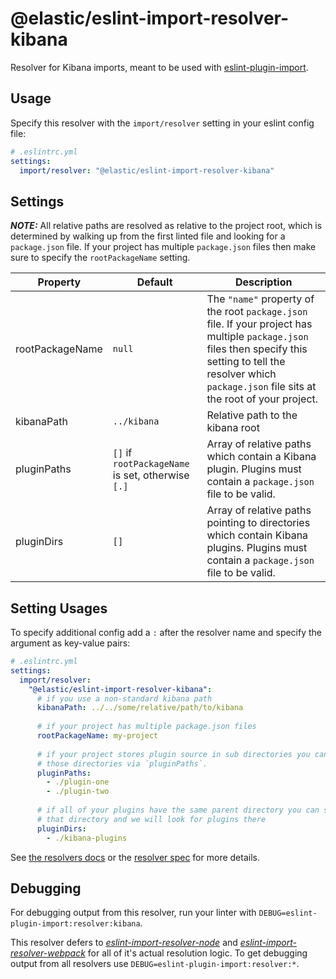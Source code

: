 # @elastic/eslint-import-resolver-kibana

Resolver for Kibana imports, meant to be used with [eslint-plugin-import](https://github.com/benmosher/eslint-plugin-import).

## Usage

Specify this resolver with the `import/resolver` setting in your eslint config file:

```yml
# .eslintrc.yml
settings:
  import/resolver: "@elastic/eslint-import-resolver-kibana"
```

## Settings

***NOTE:*** All relative paths are resolved as relative to the project root, which is determined by walking up from the first linted file and looking for a `package.json` file. If your project has multiple `package.json` files then make sure to specify the `rootPackageName` setting.

Property | Default | Description
-------- | ------- | -----------
rootPackageName | `null` | The `"name"` property of the root `package.json` file. If your project has multiple `package.json` files then specify this setting to tell the resolver which `package.json` file sits at the root of your project.
kibanaPath | `../kibana` | Relative path to the kibana root
pluginPaths | `[]` if `rootPackageName` is set, otherwise `[.]` | Array of relative paths which contain a Kibana plugin. Plugins must contain a `package.json` file to be valid.
pluginDirs | `[]` | Array of relative paths pointing to directories which contain Kibana plugins. Plugins must contain a `package.json` file to be valid.

## Setting Usages
To specify additional config add a `:` after the resolver name and specify the argument as key-value pairs:

```yml
# .eslintrc.yml
settings:
  import/resolver:
    "@elastic/eslint-import-resolver-kibana":
      # if you use a non-standard kibana path
      kibanaPath: ../../some/relative/path/to/kibana
      
      # if your project has multiple package.json files
      rootPackageName: my-project
      
      # if your project stores plugin source in sub directories you can specify
      # those directories via `pluginPaths`.
      pluginPaths:
        - ./plugin-one
        - ./plugin-two
        
      # if all of your plugins have the same parent directory you can specify
      # that directory and we will look for plugins there
      pluginDirs:
        - ./kibana-plugins
```

See [the resolvers docs](https://github.com/benmosher/eslint-plugin-import#resolvers) or the [resolver spec](https://github.com/benmosher/eslint-plugin-import/blob/master/resolvers/README.md#resolvesource-file-config---found-boolean-path-string-) for more details.

## Debugging

For debugging output from this resolver, run your linter with `DEBUG=eslint-plugin-import:resolver:kibana`.

This resolver defers to [*eslint-import-resolver-node*](https://www.npmjs.com/package/eslint-import-resolver-node) and [*eslint-import-resolver-webpack*](https://www.npmjs.com/package/eslint-import-resolver-webpack) for all of it's actual resolution logic. To get debugging output from all resolvers use `DEBUG=eslint-plugin-import:resolver:*`.
